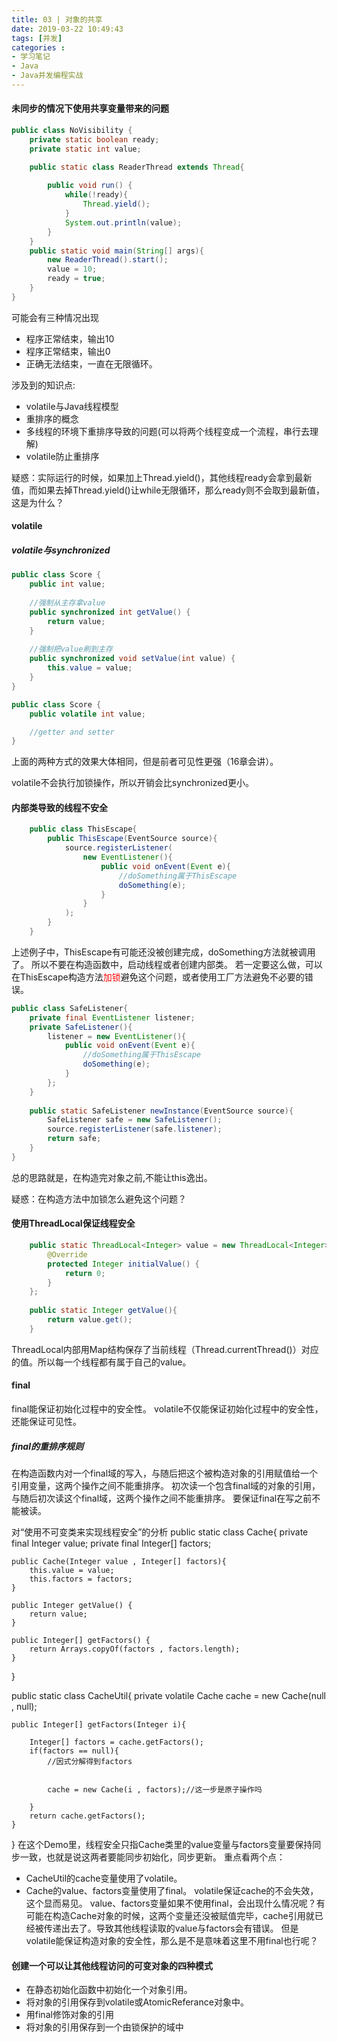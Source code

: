 ```yaml
---
title: 03 | 对象的共享
date: 2019-03-22 10:49:43
tags: [并发]
categories :
- 学习笔记
- Java
- Java并发编程实战
---
```


#### 未同步的情况下使用共享变量带来的问题
```java
public class NoVisibility {
    private static boolean ready;
    private static int value;

    public static class ReaderThread extends Thread{
    
        public void run() {
            while(!ready){
                Thread.yield();
            }
            System.out.println(value);
        }
    }
    public static void main(String[] args){
        new ReaderThread().start();
        value = 10;
        ready = true;
    }
}
```
可能会有三种情况出现
- 程序正常结束，输出10
- 程序正常结束，输出0
- 正确无法结束，一直在无限循环。

涉及到的知识点:
- volatile与Java线程模型
- 重排序的概念
- 多线程的环境下重排序导致的问题(可以将两个线程变成一个流程，串行去理解)
- volatile防止重排序

疑惑：实际运行的时候，如果加上Thread.yield()，其他线程ready会拿到最新值，而如果去掉Thread.yield()让while无限循环，那么ready则不会取到最新值，这是为什么？


#### volatile

##### volatile与synchronized
```java
public class Score {
    public int value;
    
    //强制从主存拿value
    public synchronized int getValue() {
        return value;
    }
    
    //强制把value刷到主存
    public synchronized void setValue(int value) {
        this.value = value;
    }
}
```

```java
public class Score {
    public volatile int value;

    //getter and setter
}
```
上面的两种方式的效果大体相同，但是前者可见性更强（16章会讲）。

volatile不会执行加锁操作，所以开销会比synchronized更小。

#### 内部类导致的线程不安全
```java
    public class ThisEscape{
        public ThisEscape(EventSource source){
            source.registerListener(
                new EventListener(){
                    public void onEvent(Event e){
                        //doSomething属于ThisEscape
                        doSomething(e);
                    }
                }
            );
        }
    }
```
上述例子中，ThisEscape有可能还没被创建完成，doSomething方法就被调用了。
所以不要在构造函数中，启动线程或者创建内部类。
若一定要这么做，可以在ThisEscape构造方法<font color = "red">加锁</font>避免这个问题，或者使用工厂方法避免不必要的错误。

```java
public class SafeListener{
    private final EventListener listener;
    private SafeListener(){
        listener = new EventListener(){
            public void onEvent(Event e){
                //doSomething属于ThisEscape
                doSomething(e);
            }
        };
    }
    
    public static SafeListener newInstance(EventSource source){
        SafeListener safe = new SafeListener();
        source.registerListener(safe.listener);
        return safe; 
    }
}
```
总的思路就是，在构造完对象之前,不能让this逸出。

疑惑：在构造方法中加锁怎么避免这个问题？

#### 使用ThreadLocal保证线程安全
```java
    public static ThreadLocal<Integer> value = new ThreadLocal<Integer>(){
        @Override
        protected Integer initialValue() {
            return 0;
        }
    };
    
    public static Integer getValue(){
        return value.get();
    }
```

ThreadLocal内部用Map结构保存了当前线程（Thread.currentThread()）对应的值。所以每一个线程都有属于自己的value。


#### final
final能保证初始化过程中的安全性。
volatile不仅能保证初始化过程中的安全性，还能保证可见性。

##### final的重排序规则
在构造函数内对一个final域的写入，与随后把这个被构造对象的引用赋值给一个引用变量，这两个操作之间不能重排序。
初次读一个包含final域的对象的引用，与随后初次读这个final域，这两个操作之间不能重排序。
要保证final在写之前不能被读。


对“使用不可变类来实现线程安全”的分析
public static class Cache{
    private final Integer value;
    private final Integer[] factors;

    public Cache(Integer value , Integer[] factors){
        this.value = value;
        this.factors = factors;
    }
    
    public Integer getValue() {
        return value;
    }
    
    public Integer[] getFactors() {
        return Arrays.copyOf(factors , factors.length);
    }
}

public static class CacheUtil{
    private volatile Cache cache = new Cache(null , null);

    public Integer[] getFactors(Integer i){
    
        Integer[] factors = cache.getFactors();
        if(factors == null){
            //因式分解得到factors


            cache = new Cache(i , factors);//这一步是原子操作吗
    
        }
        return cache.getFactors();
    }
}
在这个Demo里，线程安全只指Cache类里的value变量与factors变量要保持同步一致，也就是说这两者要能同步初始化，同步更新。
重点看两个点：
- CacheUtil的cache变量使用了volatile。
- Cache的value、factors变量使用了final。
volatile保证cache的不会失效，这个显而易见。
value、factors变量如果不使用final，会出现什么情况呢？有可能在构造Cache对象的时候，这两个变量还没被赋值完毕，cache引用就已经被传递出去了。导致其他线程读取的value与factors会有错误。
但是volatile能保证构造对象的安全性，那么是不是意味着这里不用final也行呢？


#### 创建一个可以让其他线程访问的可变对象的四种模式
- 在静态初始化函数中初始化一个对象引用。
- 将对象的引用保存到volatile或AtomicReferance对象中。
- 用final修饰对象的引用
- 将对象的引用保存到一个由锁保护的域中











